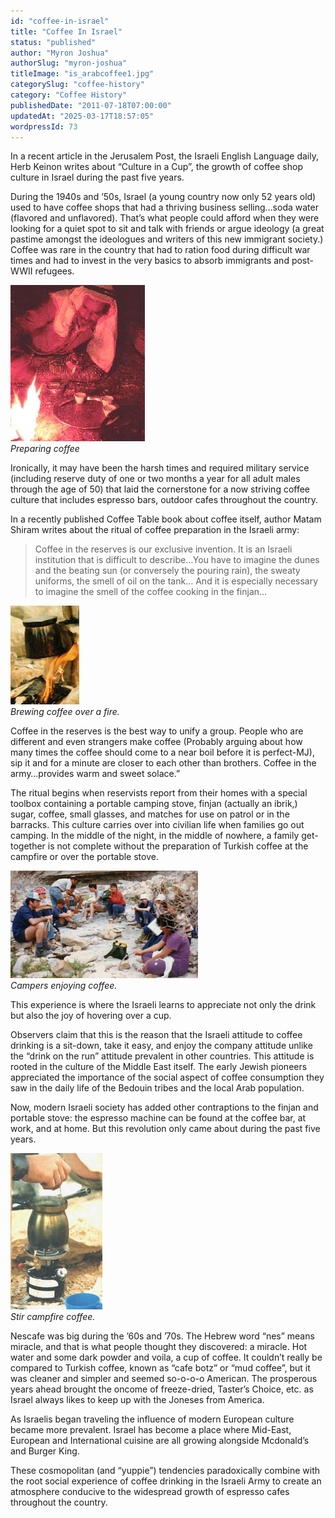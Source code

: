 ```yaml
---
id: "coffee-in-israel"
title: "Coffee In Israel"
status: "published"
author: "Myron Joshua"
authorSlug: "myron-joshua"
titleImage: "is_arabcoffee1.jpg"
categorySlug: "coffee-history"
category: "Coffee History"
publishedDate: "2011-07-18T07:00:00"
updatedAt: "2025-03-17T18:57:05"
wordpressId: 73
---
```


In a recent article in the Jerusalem Post, the Israeli English Language daily, Herb Keinon writes about “Culture in a Cup”, the growth of coffee shop culture in Israel during the past five years.

During the 1940s and ’50s, Israel (a young country now only 52 years old) used to have coffee shops that had a thriving business selling…soda water (flavored and unflavored). That’s what people could afford when they were looking for a quiet spot to sit and talk with friends or argue ideology (a great pastime amongst the ideologues and writers of this new immigrant society.) Coffee was rare in the country that had to ration food during difficult war times and had to invest in the very basics to absorb immigrants and post-WWII refugees.

![Preparing coffee](is_arabcoffee1.jpg)  
*Preparing coffee*

Ironically, it may have been the harsh times and required military service (including reserve duty of one or two months a year for all adult males through the age of 50) that laid the cornerstone for a now striving coffee culture that includes espresso bars, outdoor cafes throughout the country.

In a recently published Coffee Table book about coffee itself, author Matam Shiram writes about the ritual of coffee preparation in the Israeli army:

> Coffee in the reserves is our exclusive invention. It is an Israeli institution that is difficult to describe…You have to imagine the dunes and the beating sun (or conversely the pouring rain), the sweaty uniforms, the smell of oil on the tank… And it is especially necessary to imagine the smell of the coffee cooking in the finjan…

![Brewing coffee over fire](is_brew.jpg)  
*Brewing coffee over a fire.*

Coffee in the reserves is the best way to unify a group. People who are different and even strangers make coffee (Probably arguing about how many times the coffee should come to a near boil before it is perfect-MJ), sip it and for a minute are closer to each other than brothers. Coffee in the army…provides warm and sweet solace.”

The ritual begins when reservists report from their homes with a special toolbox containing a portable camping stove, finjan (actually an ibrik,) sugar, coffee, small glasses, and matches for use on patrol or in the barracks. This culture carries over into civilian life when families go out camping. In the middle of the night, in the middle of nowhere, a family get-together is not complete without the preparation of Turkish coffee at the campfire or over the portable stove.

![Campers enjoying coffee](is_group.jpg)  
*Campers enjoying coffee.*

This experience is where the Israeli learns to appreciate not only the drink but also the joy of hovering over a cup.

Observers claim that this is the reason that the Israeli attitude to coffee drinking is a sit-down, take it easy, and enjoy the company attitude unlike the “drink on the run” attitude prevalent in other countries. This attitude is rooted in the culture of the Middle East itself. The early Jewish pioneers appreciated the importance of the social aspect of coffee consumption they saw in the daily life of the Bedouin tribes and the local Arab population.

Now, modern Israeli society has added other contraptions to the finjan and portable stove: the espresso machine can be found at the coffee bar, at work, and at home. But this revolution only came about during the past five years.

![Stir campfire coffee](is_stir.jpg)  
*Stir campfire coffee.*

Nescafe was big during the ’60s and ’70s. The Hebrew word “nes” means miracle, and that is what people thought they discovered: a miracle. Hot water and some dark powder and voila, a cup of coffee. It couldn’t really be compared to Turkish coffee, known as “cafe botz” or “mud coffee”, but it was cleaner and simpler and seemed so-o-o-o American. The prosperous years ahead brought the oncome of freeze-dried, Taster’s Choice, etc. as Israel always likes to keep up with the Joneses from America.

As Israelis began traveling the influence of modern European culture became more prevalent. Israel has become a place where Mid-East, European and International cuisine are all growing alongside Mcdonald’s and Burger King.

These cosmopolitan (and “yuppie”) tendencies paradoxically combine with the root social experience of coffee drinking in the Israeli Army to create an atmosphere conducive to the widespread growth of espresso cafes throughout the country.